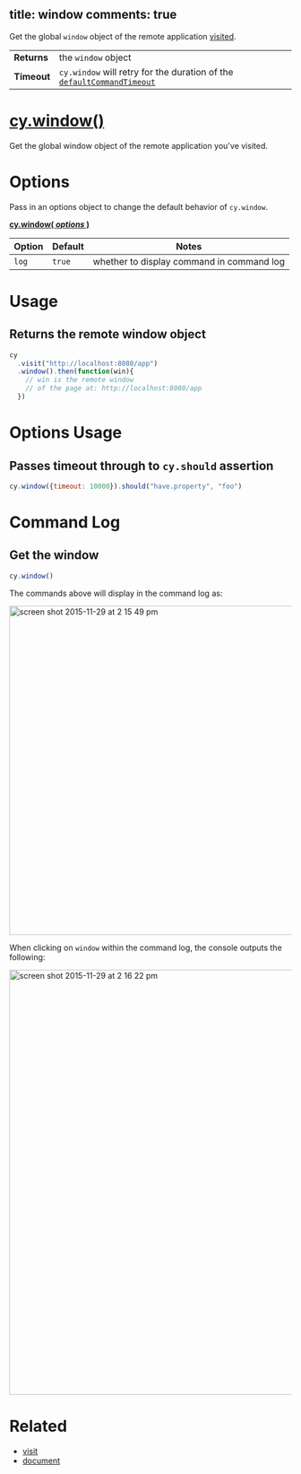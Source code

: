 title: window
comments: true
---

Get the global `window` object of the remote application [visited](https://on.cypress.io/api/visit).

| | |
|--- | --- |
| **Returns** | the `window` object |
| **Timeout** | `cy.window` will retry for the duration of the [`defaultCommandTimeout`](https://on.cypress.io/guides/configuration#section-timeouts) |

# [cy.window()](#section-usage)

Get the global window object of the remote application you've visited.

# Options

Pass in an options object to change the default behavior of `cy.window`.

**[cy.window( *options* )](#section-options-usage)**

Option | Default | Notes
--- | --- | ---
`log` | `true` | whether to display command in command log

# Usage

## Returns the remote window object

```javascript
cy
  .visit("http://localhost:8080/app")
  .window().then(function(win){
    // win is the remote window
    // of the page at: http://localhost:8080/app
  })
```

# Options Usage

## Passes timeout through to `cy.should` assertion

```javascript
cy.window({timeout: 10000}).should("have.property", "foo")
```

# Command Log

## Get the window

```javascript
cy.window()
```

The commands above will display in the command log as:

<img width="587" alt="screen shot 2015-11-29 at 2 15 49 pm" src="https://cloud.githubusercontent.com/assets/1271364/11459397/ced0a6de-96a3-11e5-93b4-9abd9ffabd98.png">

When clicking on `window` within the command log, the console outputs the following:

<img width="758" alt="screen shot 2015-11-29 at 2 16 22 pm" src="https://cloud.githubusercontent.com/assets/1271364/11459398/d0e6f4be-96a3-11e5-8583-69dcffef9cd3.png">

# Related

- [visit](https://on.cypress.io/api/visit)
- [document](https://on.cypress.io/api/document)
